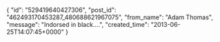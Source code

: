  {
   "id": "529419640427306",
   "post_id": "462493170453287_480688621967075",
   "from_name": "Adam Thomas",
   "message": "Indorsed in black....",
   "created_time": "2013-06-25T14:07:45+0000"
 }
